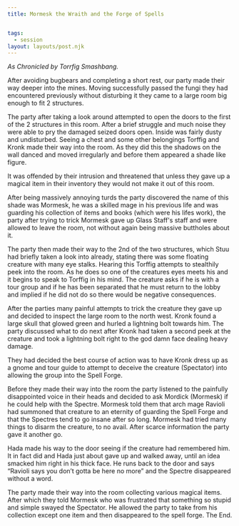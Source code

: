 ```yaml
---
title: Mormesk the Wraith and the Forge of Spells


tags:
  - session
layout: layouts/post.njk
---
```

_As Chronicled by Torrfig Smashbang._

After avoiding bugbears and completing a short rest, our party made their way deeper into the mines. Moving successfully passed the fungi they had encountered previously without disturbing it they came to a large room big enough to fit 2 structures. 

The party after taking a look around attempted to open the doors to the first of the 2 structures in this room. After a brief struggle and much noise they were able to pry the damaged seized doors open. Inside was fairly dusty and undisturbed. Seeing a chest and some other belongings Torffig and Kronk made their way into the room. As they did this the shadows on the wall danced and moved irregularly and before them appeared a shade like figure. 

It was offended by their intrusion and threatened that unless they gave up a magical item in their inventory they would not make it out of this room. 

After being massively annoying turds the party discovered the name of this shade was Mormesk, he was a skilled mage in his previous life and was guarding his collection of items and books (which were his lifes work), the party after trying to trick Mormesk gave up Glass Staff's staff and were allowed to leave the room, not without again being massive buttholes about it. 

The party then made their way to the 2nd of the two structures, which Stuu had briefly taken a look into already, stating there was some floating creature with many eye stalks. Hearing this Torffig attempts to stealthily peek into the room. As he does so one of the creatures eyes meets his and it begins to speak to Torffig in his mind. The creature asks if he is with a tour group and if he has been separated that he must return to the lobby and implied if he did not do so there would be negative consequences.

After the parties many painful attempts to trick the creature they gave up and decided to inspect the large room to the north west. Kronk found a large skull that glowed green and hurled a lightning bolt towards him. The party discussed what to do next after Kronk had taken a second peek at the creature and took a lightning bolt right to the god damn face dealing heavy damage. 

They had decided the best course of action was to have Kronk dress up as a gnome and tour guide to attempt to deceive the creature (Spectator) into allowing the group into the Spell Forge. 

Before they made their way into the room the party listened to the painfully disappointed voice in their heads and decided to ask Mordick (Mormesk) if he could help with the Spectre. Mormesk told them that arch mage Ravioli had summoned that creature to an eternity of guarding the Spell Forge and that the Spectres tend to go insane after so long. Mormesk had tried many things to disarm the creature, to no avail. After scarce information the party gave it another go.

Hada made his way to the door seeing if the creature had remembered him. It in fact did and Hada just about gave up and walked away, until an idea smacked him right in his thick face. He runs back to the door and says “Ravioli says you don’t gotta be here no more” and the Spectre disappeared without a word.

The party made their way into the room collecting various magical items. After which they told Mormesk who was frustrated that something so stupid and simple swayed the Spectator. He allowed the party to take from his collection except one item and then disappeared to the spell forge. The End.
